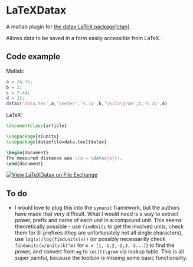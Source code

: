 # LaTeXDatax
A matlab plugin for [the datax LaTeX package[ctan]](https://ctan.org/tex-archive/macros/latex/contrib/datax).

Allows data to be saved in a form easily accessible from LaTeX.

## Code example
Matlab:
```matlab
a = 24.35;
b = 2;
c = 7.44;
d = 12;
datax('data.tex',a,'\meter','%.3g',b,'\kilo\gram',c,'%.2g',d)
```

LaTeX:
```tex
\documentclass{article}

\usepackage{siunitx}
\usepackage[dataxfile=data.tex]{datax}

\begin{document}
The measured distance was \(a = \datax{a}\).
\end{document}
```

[![View LaTeXDatax on File Exchange](https://www.mathworks.com/matlabcentral/images/matlab-file-exchange.svg)](https://se.mathworks.com/matlabcentral/fileexchange/83333-latexdatax)

## To do
* I would love to plug this into the `symunit` framework, but the authors have made that very difficult. What I would need is a way to extract power, prefix and name of each unit in a compound unit. This seems theoretically possible - use `findUnits` to get the involved units, check them for SI prefixes (they are unfortunately not all single characters), use `log(x)/log(findunits(x))` (or possibly necessarilly check `findunits(x/units(k)^m)` for `m = [1,-1,2,-2,3,-3...]`) to find the power, and convert from `mg` to `\milli\gram` via lookup table. This is all super painful, because the toolbox is missing some basic functionality.
